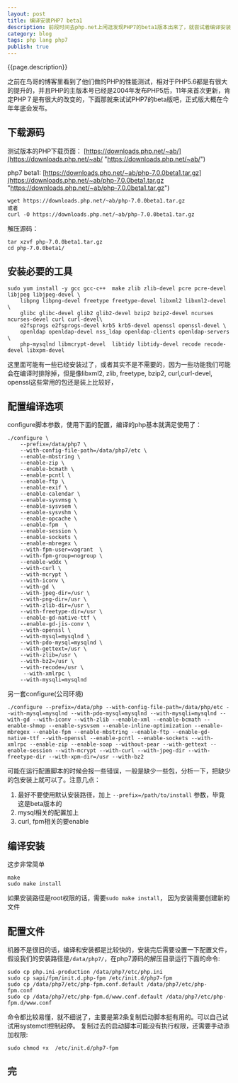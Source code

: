 ```yaml
---
layout: post
title: 编译安装PHP7 beta1
description: 前段时间去php.net上闲逛发现PHP7的beta1版本出来了，就尝试着编译安装了一下
category: blog
tags: php lang php7
publish: true
---
```


{{page.description}}

之前在鸟哥的博客里看到了他们做的PHP的性能测试，相对于PHP5.6都是有很大的提升的，并且PHP的主版本号已经是2004年发布PHP5后，11年来首次更新，肯定PHP７是有很大的改变的，下面那就来试试PHP7的beta版吧，正式版大概在今年年底会发布。

## 下载源码 ##
测试版本的PHP下载页面： [https://downloads.php.net/~ab/](https://downloads.php.net/~ab/ "https://downloads.php.net/~ab/")

php7 beta1: [https://downloads.php.net/~ab/php-7.0.0beta1.tar.gz](https://downloads.php.net/~ab/php-7.0.0beta1.tar.gz "https://downloads.php.net/~ab/php-7.0.0beta1.tar.gz")

```
wget https://downloads.php.net/~ab/php-7.0.0beta1.tar.gz
或者
curl -O https://downloads.php.net/~ab/php-7.0.0beta1.tar.gz
```
解压源码： 

```
tar xzvf php-7.0.0beta1.tar.gz
cd php-7.0.0beta1/
```

## 安装必要的工具 ##

```
sudo yum install -y gcc gcc-c++  make zlib zlib-devel pcre pcre-devel  libjpeg libjpeg-devel \
	libpng libpng-devel freetype freetype-devel libxml2 libxml2-devel \
	glibc glibc-devel glib2 glib2-devel bzip2 bzip2-devel ncurses ncurses-devel curl curl-devel\
	e2fsprogs e2fsprogs-devel krb5 krb5-devel openssl openssl-devel \
	openldap openldap-devel nss_ldap openldap-clients openldap-servers \
	php-mysqlnd libmcrypt-devel  libtidy libtidy-devel recode recode-devel libxpm-devel
```
这里面可能有一些已经安装过了，或者其实不是不需要的，因为一些功能我们可能会在编译时排除掉，但是像libxml2, zlib, freetype, bzip2, curl,curl-devel, openssl这些常用的包还是装上比较好，

## 配置编译选项 ##
configure脚本参数，使用下面的配置，编译的php基本就满足使用了：

```
./configure \
    --prefix=/data/php7 \
    --with-config-file-path=/data/php7/etc \
    --enable-mbstring \
    --enable-zip \
    --enable-bcmath \
    --enable-pcntl \
    --enable-ftp \
    --enable-exif \
    --enable-calendar \
    --enable-sysvmsg \
    --enable-sysvsem \
    --enable-sysvshm \
    --enable-opcache \
    --enable-fpm  \
    --enable-session \
    --enable-sockets \
    --enable-mbregex \
    --with-fpm-user=vagrant  \
    --with-fpm-group=nogroup \
    --enable-wddx \
    --with-curl \
    --with-mcrypt \
    --with-iconv \
    --with-gd \
    --with-jpeg-dir=/usr \
    --with-png-dir=/usr \
    --with-zlib-dir=/usr \
    --with-freetype-dir=/usr \
    --enable-gd-native-ttf \
    --enable-gd-jis-conv \
    --with-openssl \
    --with-mysql=mysqlnd \
    --with-pdo-mysql=mysqlnd \
    --with-gettext=/usr \
    --with-zlib=/usr \
    --with-bz2=/usr \
    --with-recode=/usr \
     --with-xmlrpc \
    --with-mysqli=mysqlnd
```

另一套configure(公司环境)

```
./configure --prefix=/data/php --with-config-file-path=/data/php/etc --with-mysql=mysqlnd --with-pdo-mysql=mysqlnd --with-mysqli=mysqlnd --with-gd --with-iconv --with-zlib --enable-xml --enable-bcmath --enable-shmop --enable-sysvsem --enable-inline-optimization --enable-mbregex --enable-fpm --enable-mbstring --enable-ftp --enable-gd-native-ttf --with-openssl --enable-pcntl --enable-sockets --with-xmlrpc --enable-zip --enable-soap --without-pear --with-gettext --enable-session --with-mcrypt --with-curl --with-jpeg-dir --with-freetype-dir --with-xpm-dir=/usr --with-bz2
```
可能在运行配置脚本的时候会报一些错误，一般是缺少一些包，分析一下，把缺少的包安装上就可以了。注意几点：

1. 最好不要使用默认安装路径，加上 ```--prefix=/path/to/install``` 参数，毕竟这是beta版本的
2. mysql相关的配置加上
3. curl, fpm相关的要enable

## 编译安装 ##
这步非常简单

```
make
sudo make install
```
如果安装路径是root权限的话，需要```sudo make install```， 因为安装需要创建新的文件

## 配置文件 ##
机器不是很旧的话，编译和安装都是比较快的，安装完后需要设置一下配置文件，假设我们的安装路径是```/data/php7/```，在php7源码的解压目录运行下面的命令:

```
sudo cp php.ini-production /data/php7/etc/php.ini
sudo cp sapi/fpm/init.d.php-fpm /etc/init.d/php7-fpm
sudo cp /data/php7/etc/php-fpm.conf.default /data/php7/etc/php-fpm.conf
sudo cp /data/php7/etc/php-fpm.d/www.conf.default /data/php7/etc/php-fpm.d/www.conf
```
命令都比较易懂，就不细说了，主要是第2条复制启动脚本挺有用的。可以自己试试用systemctl控制起停。
复制过去的启动脚本可能没有执行权限，还需要手动添加权限:

```
sudo chmod +x  /etc/init.d/php7-fpm
```

## 完 ##